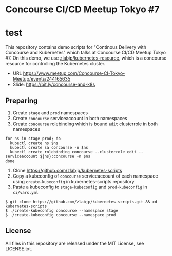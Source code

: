 # Concourse CI/CD Meetup Tokyo #7
# test

This repository contains demo scripts for "Continous Delivery with Concourse and Kubernetes" which talks at Concourse CI/CD Meetup Tokyo #7. On this demo, we use [zlabjp/kubernetes-resource](https://github.com/zlabjp/kubernetes-resource), which is a concourse resource for controlling the Kubernetes cluster.

- URL https://www.meetup.com/Concourse-CI-Tokyo-Meetup/events/244165635
- Slide: https://bit.ly/concourse-and-k8s

## Preparing

1. Create `stage` and `prod` namespaces
1. Create `concourse` serviceaccount in both namespaces
1. Create `concourse` rolebinding which is bound `edit` clusterrole in both namespaces

```
for ns in stage prod; do
  kubectl create ns $ns
  kubectl create sa concourse -n $ns
  kubectl create rolebinding concourse --clusterrole edit --serviceaccount ${ns}:concourse -n $ns
done
```

1. Clone https://github.com/zlabjp/kubernetes-scripts
1. Copy a kubeconfig of `concourse` serviceaccount of each namespace using `create-kubeconfig` in kubernetes-scripts repository
1. Paste a kubeconfig to `stage-kubeconfig` and `prod-kubeconfig` in `ci/vars.yml`

```
$ git clone https://github.com/zlabjp/kubernetes-scripts.git && cd kubernetes-scripts
$ ./create-kubeconfig concourse --namespace stage
$ ./create-kubeconfig concourse --namespace prod
```

## License

All files in this repository are released under the MIT License, see LICENSE.txt.
